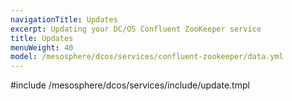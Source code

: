 ```yaml
---
navigationTitle: Updates
excerpt: Updating your DC/OS Confluent ZooKeeper service
title: Updates
menuWeight: 40
model: /mesosphere/dcos/services/confluent-zookeeper/data.yml
---
```


#include /mesosphere/dcos/services/include/update.tmpl
